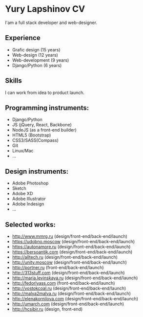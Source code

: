 # Yury Lapshinov CV

I'am a full stack developer and web-designer.
## Experience
- Grafic design (15 years)
- Web-design (12 years)
- Web-development (9 years)
- Django/Python (6 years)

## Skills
I can work from idea to product launch.

## Programming instruments: 
- Django/Python
- JS (jQuery, React, Backbone)
- NodeJS (as a front-end builder) 
- HTML5 (Bootstrap)
- CSS3/SASS(Compass)
- Git
- Linux/Mac
- ...

## Design instruments:
- Adobe Photoshop
- Sketch
- Adobe XD
- Adobe Illustrator
- Adobe Indesign
- ...

## Selected works:
- http://www.mmrg.ru (design/front-end/back-end/launch)
- https://udobno.moscow (design/front-end/back-end/launch)
- https://autonamore.ru (design/front-end/back-end/launch)
- https://bersoantik.com (design/front-end/back-end/launch)
- http://alltech.ru (design/front-end/back-end/launch)
- http://unity.moscow (design/front-end/back-end/launch)
- http://portner.ru (front-end/back-end/launch)
- http://313stuff.com (design/front-end/back-end/launch)
- http://maria.levinskaya.ru (design/front-end/back-end/launch)
- http://fedorlyass.com (front-end/back-end/launch)
- http://vostokcoal.ru (design/front-end/back-end/launch)
- http://malva2malva.ru (design/front-end/back-end/launch)
- http://elenakornilova.com (design/front-end/back-end/launch)
- http://umarch.com (design/front-end/back-end/launch)
- http://hcsibir.ru (design, front-end)

